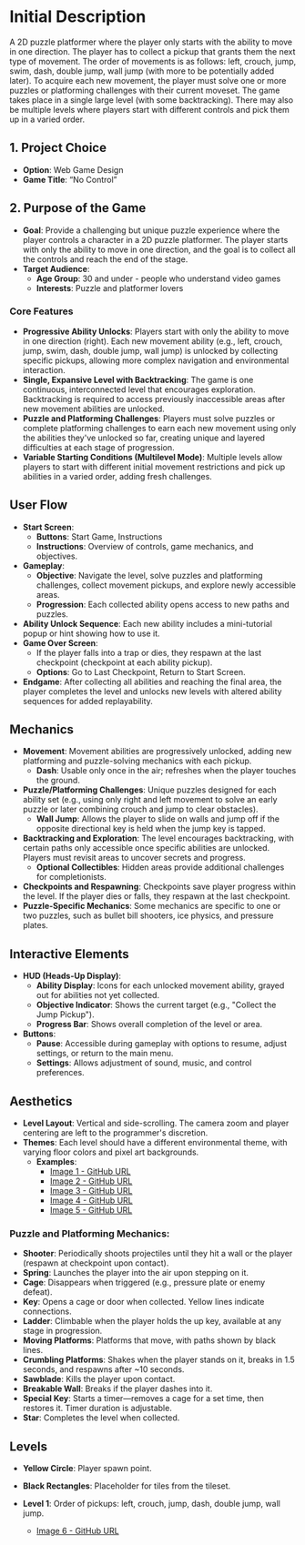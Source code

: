 # Initial Description
A 2D puzzle platformer where the player only starts with the ability to move in one direction. The player has to collect a pickup that grants them the next type of movement. The order of movements is as follows: left, crouch, jump, swim, dash, double jump, wall jump (with more to be potentially added later). To acquire each new movement, the player must solve one or more puzzles or platforming challenges with their current moveset. The game takes place in a single large level (with some backtracking). There may also be multiple levels where players start with different controls and pick them up in a varied order.

## 1. Project Choice
- **Option**: Web Game Design
- **Game Title**: “No Control”

## 2. Purpose of the Game
- **Goal**: Provide a challenging but unique puzzle experience where the player controls a character in a 2D puzzle platformer. The player starts with only the ability to move in one direction, and the goal is to collect all the controls and reach the end of the stage.
- **Target Audience**:
  - **Age Group**: 30 and under - people who understand video games
  - **Interests**: Puzzle and platformer lovers

### Core Features
- **Progressive Ability Unlocks**: Players start with only the ability to move in one direction (right). Each new movement ability (e.g., left, crouch, jump, swim, dash, double jump, wall jump) is unlocked by collecting specific pickups, allowing more complex navigation and environmental interaction.
- **Single, Expansive Level with Backtracking**: The game is one continuous, interconnected level that encourages exploration. Backtracking is required to access previously inaccessible areas after new movement abilities are unlocked.
- **Puzzle and Platforming Challenges**: Players must solve puzzles or complete platforming challenges to earn each new movement using only the abilities they've unlocked so far, creating unique and layered difficulties at each stage of progression.
- **Variable Starting Conditions (Multilevel Mode)**: Multiple levels allow players to start with different initial movement restrictions and pick up abilities in a varied order, adding fresh challenges.

## User Flow
- **Start Screen**:
  - **Buttons**: Start Game, Instructions
  - **Instructions**: Overview of controls, game mechanics, and objectives.
- **Gameplay**:
  - **Objective**: Navigate the level, solve puzzles and platforming challenges, collect movement pickups, and explore newly accessible areas.
  - **Progression**: Each collected ability opens access to new paths and puzzles.
- **Ability Unlock Sequence**: Each new ability includes a mini-tutorial popup or hint showing how to use it.
- **Game Over Screen**:
  - If the player falls into a trap or dies, they respawn at the last checkpoint (checkpoint at each ability pickup).
  - **Options**: Go to Last Checkpoint, Return to Start Screen.
- **Endgame**: After collecting all abilities and reaching the final area, the player completes the level and unlocks new levels with altered ability sequences for added replayability.

## Mechanics
- **Movement**: Movement abilities are progressively unlocked, adding new platforming and puzzle-solving mechanics with each pickup.
  - **Dash**: Usable only once in the air; refreshes when the player touches the ground.
- **Puzzle/Platforming Challenges**: Unique puzzles designed for each ability set (e.g., using only right and left movement to solve an early puzzle or later combining crouch and jump to clear obstacles).
  - **Wall Jump**: Allows the player to slide on walls and jump off if the opposite directional key is held when the jump key is tapped.
- **Backtracking and Exploration**: The level encourages backtracking, with certain paths only accessible once specific abilities are unlocked. Players must revisit areas to uncover secrets and progress.
  - **Optional Collectibles**: Hidden areas provide additional challenges for completionists.
- **Checkpoints and Respawning**: Checkpoints save player progress within the level. If the player dies or falls, they respawn at the last checkpoint.
- **Puzzle-Specific Mechanics**: Some mechanics are specific to one or two puzzles, such as bullet bill shooters, ice physics, and pressure plates.

## Interactive Elements
- **HUD (Heads-Up Display)**:
  - **Ability Display**: Icons for each unlocked movement ability, grayed out for abilities not yet collected.
  - **Objective Indicator**: Shows the current target (e.g., "Collect the Jump Pickup").
  - **Progress Bar**: Shows overall completion of the level or area.
- **Buttons**:
  - **Pause**: Accessible during gameplay with options to resume, adjust settings, or return to the main menu.
  - **Settings**: Allows adjustment of sound, music, and control preferences.

## Aesthetics
- **Level Layout**: Vertical and side-scrolling. The camera zoom and player centering are left to the programmer's discretion.
- **Themes**: Each level should have a different environmental theme, with varying floor colors and pixel art backgrounds.
  - **Examples**:
    - [Image 1 - GitHub URL](#)
    - [Image 2 - GitHub URL](#)
    - [Image 3 - GitHub URL](#)
    - [Image 4 - GitHub URL](#)
    - [Image 5 - GitHub URL](#)

### Puzzle and Platforming Mechanics:
- **Shooter**: Periodically shoots projectiles until they hit a wall or the player (respawn at checkpoint upon contact).
- **Spring**: Launches the player into the air upon stepping on it.
- **Cage**: Disappears when triggered (e.g., pressure plate or enemy defeat).
- **Key**: Opens a cage or door when collected. Yellow lines indicate connections.
- **Ladder**: Climbable when the player holds the up key, available at any stage in progression.
- **Moving Platforms**: Platforms that move, with paths shown by black lines.
- **Crumbling Platforms**: Shakes when the player stands on it, breaks in 1.5 seconds, and respawns after ~10 seconds.
- **Sawblade**: Kills the player upon contact.
- **Breakable Wall**: Breaks if the player dashes into it.
- **Special Key**: Starts a timer—removes a cage for a set time, then restores it. Timer duration is adjustable.
- **Star**: Completes the level when collected.

## Levels
- **Yellow Circle**: Player spawn point.
- **Black Rectangles**: Placeholder for tiles from the tileset.
- **Level 1**: Order of pickups: left, crouch, jump, dash, double jump, wall jump.

  - [Image 6 - GitHub URL](#)
